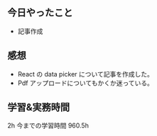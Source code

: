 ## 今日やったこと

- 記事作成

## 感想

- React の data picker について記事を作成した。
- Pdf アップロードについてもかくか迷っている。

## 学習&実務時間

2h
今までの学習時間 960.5h
